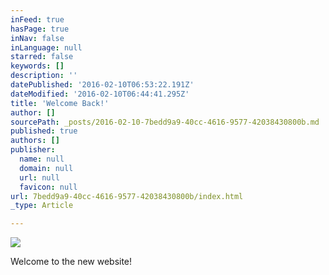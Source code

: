 ```yaml
---
inFeed: true
hasPage: true
inNav: false
inLanguage: null
starred: false
keywords: []
description: ''
datePublished: '2016-02-10T06:53:22.191Z'
dateModified: '2016-02-10T06:44:41.295Z'
title: 'Welcome Back!'
author: []
sourcePath: _posts/2016-02-10-7bedd9a9-40cc-4616-9577-42038430800b.md
published: true
authors: []
publisher:
  name: null
  domain: null
  url: null
  favicon: null
url: 7bedd9a9-40cc-4616-9577-42038430800b/index.html
_type: Article

---
```

![](https://the-grid-user-content.s3-us-west-2.amazonaws.com/0d83078c-615e-41ae-a12f-6d2b469475ea.png)

Welcome to the new website!